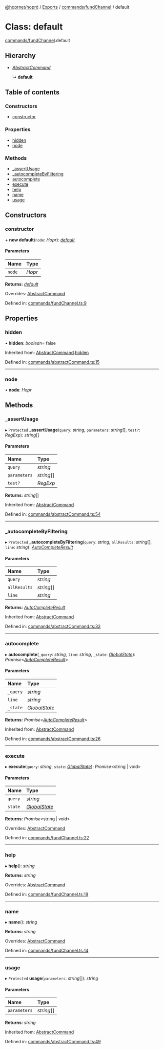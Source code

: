 [@hoprnet/hoprd](../README.md) / [Exports](../modules.md) / [commands/fundChannel](../modules/commands_fundchannel.md) / default

# Class: default

[commands/fundChannel](../modules/commands_fundchannel.md).default

## Hierarchy

- [_AbstractCommand_](commands_abstractcommand.abstractcommand.md)

  ↳ **default**

## Table of contents

### Constructors

- [constructor](commands_fundchannel.default.md#constructor)

### Properties

- [hidden](commands_fundchannel.default.md#hidden)
- [node](commands_fundchannel.default.md#node)

### Methods

- [\_assertUsage](commands_fundchannel.default.md#_assertusage)
- [\_autocompleteByFiltering](commands_fundchannel.default.md#_autocompletebyfiltering)
- [autocomplete](commands_fundchannel.default.md#autocomplete)
- [execute](commands_fundchannel.default.md#execute)
- [help](commands_fundchannel.default.md#help)
- [name](commands_fundchannel.default.md#name)
- [usage](commands_fundchannel.default.md#usage)

## Constructors

### constructor

\+ **new default**(`node`: _Hopr_): [_default_](commands_fundchannel.default.md)

#### Parameters

| Name   | Type   |
| :----- | :----- |
| `node` | _Hopr_ |

**Returns:** [_default_](commands_fundchannel.default.md)

Overrides: [AbstractCommand](commands_abstractcommand.abstractcommand.md)

Defined in: [commands/fundChannel.ts:9](https://github.com/hoprnet/hoprnet/blob/448a47a/packages/hoprd/src/commands/fundChannel.ts#L9)

## Properties

### hidden

• **hidden**: _boolean_= false

Inherited from: [AbstractCommand](commands_abstractcommand.abstractcommand.md).[hidden](commands_abstractcommand.abstractcommand.md#hidden)

Defined in: [commands/abstractCommand.ts:15](https://github.com/hoprnet/hoprnet/blob/448a47a/packages/hoprd/src/commands/abstractCommand.ts#L15)

---

### node

• **node**: _Hopr_

## Methods

### \_assertUsage

▸ `Protected` **\_assertUsage**(`query`: _string_, `parameters`: _string_[], `test?`: _RegExp_): _string_[]

#### Parameters

| Name         | Type       |
| :----------- | :--------- |
| `query`      | _string_   |
| `parameters` | _string_[] |
| `test?`      | _RegExp_   |

**Returns:** _string_[]

Inherited from: [AbstractCommand](commands_abstractcommand.abstractcommand.md)

Defined in: [commands/abstractCommand.ts:54](https://github.com/hoprnet/hoprnet/blob/448a47a/packages/hoprd/src/commands/abstractCommand.ts#L54)

---

### \_autocompleteByFiltering

▸ `Protected` **\_autocompleteByFiltering**(`query`: _string_, `allResults`: _string_[], `line`: _string_): [_AutoCompleteResult_](../modules/commands_abstractcommand.md#autocompleteresult)

#### Parameters

| Name         | Type       |
| :----------- | :--------- |
| `query`      | _string_   |
| `allResults` | _string_[] |
| `line`       | _string_   |

**Returns:** [_AutoCompleteResult_](../modules/commands_abstractcommand.md#autocompleteresult)

Inherited from: [AbstractCommand](commands_abstractcommand.abstractcommand.md)

Defined in: [commands/abstractCommand.ts:33](https://github.com/hoprnet/hoprnet/blob/448a47a/packages/hoprd/src/commands/abstractCommand.ts#L33)

---

### autocomplete

▸ **autocomplete**(`_query`: _string_, `line`: _string_, `_state`: [_GlobalState_](../modules/commands_abstractcommand.md#globalstate)): _Promise_<[_AutoCompleteResult_](../modules/commands_abstractcommand.md#autocompleteresult)\>

#### Parameters

| Name     | Type                                                                |
| :------- | :------------------------------------------------------------------ |
| `_query` | _string_                                                            |
| `line`   | _string_                                                            |
| `_state` | [_GlobalState_](../modules/commands_abstractcommand.md#globalstate) |

**Returns:** _Promise_<[_AutoCompleteResult_](../modules/commands_abstractcommand.md#autocompleteresult)\>

Inherited from: [AbstractCommand](commands_abstractcommand.abstractcommand.md)

Defined in: [commands/abstractCommand.ts:26](https://github.com/hoprnet/hoprnet/blob/448a47a/packages/hoprd/src/commands/abstractCommand.ts#L26)

---

### execute

▸ **execute**(`query`: _string_, `state`: [_GlobalState_](../modules/commands_abstractcommand.md#globalstate)): _Promise_<string \| void\>

#### Parameters

| Name    | Type                                                                |
| :------ | :------------------------------------------------------------------ |
| `query` | _string_                                                            |
| `state` | [_GlobalState_](../modules/commands_abstractcommand.md#globalstate) |

**Returns:** _Promise_<string \| void\>

Overrides: [AbstractCommand](commands_abstractcommand.abstractcommand.md)

Defined in: [commands/fundChannel.ts:22](https://github.com/hoprnet/hoprnet/blob/448a47a/packages/hoprd/src/commands/fundChannel.ts#L22)

---

### help

▸ **help**(): _string_

**Returns:** _string_

Overrides: [AbstractCommand](commands_abstractcommand.abstractcommand.md)

Defined in: [commands/fundChannel.ts:18](https://github.com/hoprnet/hoprnet/blob/448a47a/packages/hoprd/src/commands/fundChannel.ts#L18)

---

### name

▸ **name**(): _string_

**Returns:** _string_

Overrides: [AbstractCommand](commands_abstractcommand.abstractcommand.md)

Defined in: [commands/fundChannel.ts:14](https://github.com/hoprnet/hoprnet/blob/448a47a/packages/hoprd/src/commands/fundChannel.ts#L14)

---

### usage

▸ `Protected` **usage**(`parameters`: _string_[]): _string_

#### Parameters

| Name         | Type       |
| :----------- | :--------- |
| `parameters` | _string_[] |

**Returns:** _string_

Inherited from: [AbstractCommand](commands_abstractcommand.abstractcommand.md)

Defined in: [commands/abstractCommand.ts:49](https://github.com/hoprnet/hoprnet/blob/448a47a/packages/hoprd/src/commands/abstractCommand.ts#L49)
